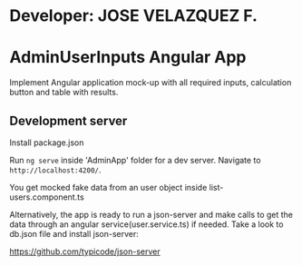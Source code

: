 # Developer: JOSE VELAZQUEZ F.

# AdminUserInputs Angular App

Implement Angular application mock-up with all required inputs, calculation button and table with results.


## Development server

Install package.json

Run `ng serve` inside 'AdminApp' folder for a dev server. Navigate to `http://localhost:4200/`. 

You get mocked fake data from an user object inside list-users.component.ts

Alternatively, the app is ready to run a json-server and make calls to get the data through an angular service(user.service.ts) if needed. Take a look to db.json file and install json-server: 

https://github.com/typicode/json-server
